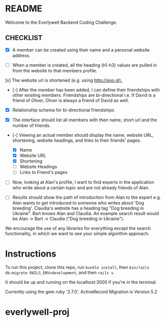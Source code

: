 # README

Welcome to the Everlywell Backend Coding Challenge.

## CHECKLIST

- [x] A member can be created using their name and a personal website address.

- [ ] When a member is created, all the heading (h1-h3) values are pulled in from the website to that members profile.

[x] The website url is shortened (e.g. using <http://goo.gl).>

- [-] After the member has been added, I can define their friendships with other existing members. Friendships are bi-directional i.e. If David is a friend of Oliver, Oliver is always a friend of David as well.

- [x] Relationship schema for bi-directional friendships

- [x] The interface should list all members with their name, short url and the number of friends.

- [-] Viewing an actual member should display the name, website URL, shortening, website headings, and links to their friends' pages.

  - [x] Name
  - [x] Website URL
  - [x] Shortening
  - [ ] Website Headings
  - [ ] Links to Friend's pages

- [ ] Now, looking at Alan's profile, I want to find experts in the application who write about a certain topic and are not already friends of Alan.

- [ ] Results should show the path of introduction from Alan to the expert e.g. Alan wants to get introduced to someone who writes about 'Dog breeding'. Claudia's website has a heading tag "Dog breeding in Ukraine". Bart knows Alan and Claudia. An example search result would be Alan -> Bart -> Claudia ("Dog breeding in Ukraine").

We encourage the use of any libraries for everything except the search functionality, in which we want to see your simple algorithm approach.

# Instructions

To run this project, clone this repo, run `bundle install`, then `bin/rails db:migrate RAILS_ENV=development`, and then `rails s`.

It should be up and running on the localhost:3000 if you're in the terminal.

Currently using the gem ruby '2.7.0', ActiveRecord Migration is Version 5.2

# everlywell-proj
